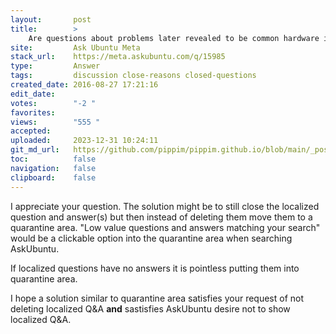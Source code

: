```yaml
---
layout:       post
title:        >
    Are questions about problems later revealed to be common hardware issues "too localized"?
site:         Ask Ubuntu Meta
stack_url:    https://meta.askubuntu.com/q/15985
type:         Answer
tags:         discussion close-reasons closed-questions
created_date: 2016-08-27 17:21:16
edit_date:    
votes:        "-2 "
favorites:    
views:        "555 "
accepted:     
uploaded:     2023-12-31 10:24:11
git_md_url:   https://github.com/pippim/pippim.github.io/blob/main/_posts/2016/2016-08-27-Are-questions-about-problems-later-revealed-to-be-common-hardware-issues-_too-localized__.md
toc:          false
navigation:   false
clipboard:    false
---
```


I appreciate your question. The solution might be to still close the localized question and answer(s) but then instead of deleting them move them to a quarantine area. "Low value questions and answers matching your search" would be a clickable option into the quarantine area when searching AskUbuntu.

If localized questions have no answers it is pointless putting them into quarantine area.

I hope a solution similar to quarantine area satisfies your request of not deleting localized Q&A **and** sastisfies AskUbuntu desire not to show localized Q&A.
